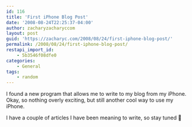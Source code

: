 ```yaml
---
id: 116
title: 'First iPhone Blog Post'
date: '2008-08-24T22:25:37-04:00'
author: zacharyzacharyccom
layout: post
guid: 'https://zacharyc.com/2008/08/24/first-iphone-blog-post/'
permalink: /2008/08/24/first-iphone-blog-post/
restapi_import_id:
    - 5b3546f08dfe0
categories:
    - General
tags:
    - random
---
```


I found a new program that allows me to write to my blog from my iPhone. Okay, so nothing overly exciting, but still another cool way to use my iPhone.

I have a couple of articles I have been meaning to write, so stay tuned 🙂